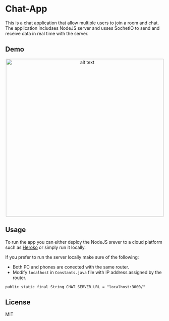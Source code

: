# Chat-App

This is a chat application that allow multiple users to join a room and chat. The application includses NodeJS server and usses SochetIO to send and receive data in real time with the server. 


## Demo

<p align="center"><img src="https://i.imgur.com/YBH4HYb.gif" height="500" alt="alt text" title="demo"></p>


## Usage

To run the app you can either deploy the NodeJS srever to a cloud platform such as [Heroko](https://devcenter.heroku.com/articles/nodejs-support) or simply run it locally. 

If you prefer to run the server locally make sure of the following:
* Both PC and phones are conected with the same router.
* Modify `localhost` in `Constants.java` file with IP address assigned by the router.
```
public static final String CHAT_SERVER_URL = "localhost:3000/"
```


## License

MIT
